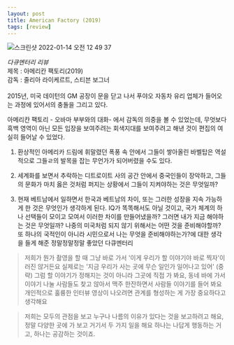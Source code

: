 ```yaml
---
layout: post
title: American Factory (2019)
tags: [review]
---
```

<img alt="스크린샷 2022-01-14 오전 12 49 37" src="https://user-images.githubusercontent.com/50545088/149362855-01cdeb1b-8253-40c7-82eb-7f9c816a305c.png">


<em>다큐멘터리 리뷰</em><br>
제목 : 아메리칸 팩토리(2019)<br>
감독 : 줄리아 라이케르트, 스티븐 보그너<br>
<br>
2015년, 미국 데이턴의 GM 공장이 문을 닫고 나서 푸야오 자동차 유리 업체가 들어오는 과정에 있어서의 충돌을 그리고 있다.

아메리칸 팩토리 - 오바마 부부와의 대화- 에서 감독의 의중을 볼 수 있었는데, 무엇보다 흑백 영역이 아닌 모든 입장을 보여주려는 회색지대를 보여주려고 해낸 것이 편집의 여실히 들어날 수 있었다.

1. 환상적인 아메리카 드림에 휘말렸던 폭풍 속 안에서 그들이 쌓아올린 바벨탑은 역설적으로 그들ㄹ의 발목을 잡는 무언가가 되어버렸을 수도 있다.

2. 세계화를 보면서 추락하는 디트로이트 사의 공간 안에서 중국인들이 장악하고, 그들의 문화가 마치 옳은 것처럼 퍼지는 상황에서 그들이 지켜야하는 것은 무엇일까?

3. 현재 베트남에서 일하면서 한국과 베트남의 차이, 또는 그러한 성장을 지속 가능하게 한 것은 무엇인가 생각하게 된다. IQ가 똑똑해서도 아닐 것이고, 국가 체계의 하나 선택들이 모이고 모여서 이러한 차이를 만들어냈을까? 그러면 내가 지금 해야하는 것은 무엇일까? 나중의 미국처럼 되지 않기 위해서는 어떤 것을 준비해야할까? 또 하나의 국적인이 아니라 시민으로서 나는 무엇을 준비해야하는가?에 대한 생각을 들게 해준 정말정말정말 좋았던 다큐멘터리

> 저희가 뭔가 촬영을 할 때 그냥 바로 가서 '이게 우리가 할 이야기야 바로 찍자'이러진 않거든요 실제로는 '지금 우리가 사는 곳에 무슨 일인가 일어나고 있어' (중략) 그럼 할 이야기가 정해지는 것이 아니라 그곳에 직접 가 봐요, 동네 바에 가서 이야기 나눌 사람들도 찾고 않아서 맥주 한잔하면서 사람들 이야기를 들어 봐요 개인적으로 훌륭한 인터뷰 영상이 나오려면 관계를 형성하는 게 가장 중요하다고 생각해요

> 저희는 모두의 관점을 보고 누구나 나름의 이유가 있다는 것을 보고하려고 해요, 정말 다양한 곳에 가 보고 거기서 두 가지 일을 해요 하나는 나답게 행동하는 거고, 하나는 공감하는 것이죠.

